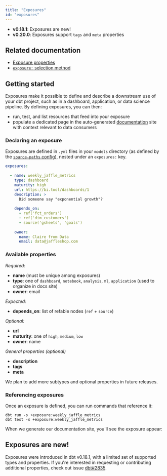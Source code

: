 ```yaml
---
title: "Exposures"
id: "exposures"
---
```


<Changelog>

* **v0.18.1**: Exposures are new!
* **v0.20.0**: Exposures support `tags` and `meta` properties

</Changelog>

## Related documentation
* [Exposure properties](exposure-properties)
* [`exposure:` selection method](node-selection/methods#the-exposure-method)

## Getting started

Exposures make it possible to define and describe a downstream use of your dbt project, such as in a dashboard, application, or data science pipeline. By defining exposures, you can then:
- run, test, and list resources that feed into your exposure
- populate a dedicated page in the auto-generated [documentation](documentation) site with context relevant to data consumers

### Declaring an exposure

Exposures are defined in `.yml` files in your `models` directory (as defined by the [`source-paths` config](source-paths)), nested under an `exposures:` key.

<File name='models/<filename>.yml'>

```yaml
exposures:
  
  - name: weekly_jaffle_metrics
    type: dashboard
    maturity: high
    url: https://bi.tool/dashboards/1
    description: >
      Did someone say "exponential growth"?
    
    depends_on:
      - ref('fct_orders')
      - ref('dim_customers')
      - source('gsheets', 'goals')
      
    owner:
      name: Claire from Data
      email: data@jaffleshop.com
```

</File>

### Available properties

_Required:_
- **name** (must be unique among exposures)
- **type**: one of `dashboard`, `notebook`, `analysis`, `ml`, `application` (used to organize in docs site)
- **owner**: email

_Expected:_
- **depends_on**: list of refable nodes (`ref` + `source`)

_Optional:_
- **url**
- **maturity**: one of `high`, `medium`, `low`
- **owner**: name

_General properties (optional)_
- **description**
- **tags**
- **meta**

We plan to add more subtypes and optional properties in future releases.

### Referencing exposures

Once an exposure is defined, you can run commands that reference it:
```
dbt run -s +exposure:weekly_jaffle_metrics
dbt test -s +exposure:weekly_jaffle_metrics
```

When we generate our documentation site, you'll see the exposure appear:

<Lightbox src="/img/docs/building-a-dbt-project/dbt-docs-exposures.png" title="Dedicated page in dbt-docs for each exposure"/>
<Lightbox src="/img/docs/building-a-dbt-project/dag-exposures.png" title="Exposures appear as orange-y nodes in the DAG"/>

## Exposures are new!

Exposures were introduced in dbt v0.18.1, with a limited set of supported types and properties. If you're interested in requesting or contributing additional properties, check out issue [dbt#2835](https://github.com/dbt-labs/dbt/issues/2835).
